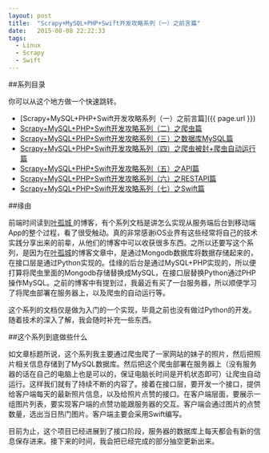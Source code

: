 ```yaml
---
layout: post
title:  "Scrapy+MySQL+PHP+Swift开发攻略系列（一）之前言篇"
date:   2015-08-08 22:22:33
tags:
  - Linux
  - Scrapy
  - Swift
---
```


##系列目录

你可以从这个地方做一个快速跳转。

- [Scrapy+MySQL+PHP+Swift开发攻略系列（一）之前言篇]({{ page.url }})
- [Scrapy+MySQL+PHP+Swift开发攻略系列（二）之爬虫篇]()
- [Scrapy+MySQL+PHP+Swift开发攻略系列（三）之数据库MySQL篇]()
- [Scrapy+MySQL+PHP+Swift开发攻略系列（四）之爬虫被封+爬虫自动运行篇]()
- [Scrapy+MySQL+PHP+Swift开发攻略系列（五）之API篇]()
- [Scrapy+MySQL+PHP+Swift开发攻略系列（六）之RESTAPI篇]()
- [Scrapy+MySQL+PHP+Swift开发攻略系列（七）之Swift篇]()

##缘由

前端时间读到[叶孤城 ](http://www.jianshu.com/users/b82d2721ba07/latest_articles)的博客，有个系列文档是讲怎么实现从服务端后台到移动端App的整个过程，看了很受触动。真的非常感谢iOS业界有这些经常将自己的技术实践分享出来的前辈，从他们的博客中可以收获很多东西。之所以还要写这个系列，是因为在[叶孤城](http://www.jianshu.com/users/b82d2721ba07/latest_articles)的博客文章中，是通过Mongodb数据库将数据存储起来的，在接口层是通过Python实现的。佳缘的后台是通过MySQL+PHP实现的，所以便打算将爬虫里面的Mongodb存储替换成MySQL，在接口层替换Python通过PHP操作MySQL。之前的博客中有提到过，我最近有买了一台服务器，所以顺便学习了将爬虫部署在服务器上，以及爬虫的自动运行等。

这个系列的文档仅是做为入门的一个实现，毕竟之前也没有做过Python的开发。随着技术的深入了解，我会随时补充一些东西。

##这个系列到底做些什么

如文章标题所说，这个系列我主要通过爬虫爬了一家网站的妹子的照片，然后把照片相关信息存储到了MySQL数据库。然后把这个爬虫部署在服务器上（没有服务器的话在自己的电脑上也是可以的，保证电脑长时间是开机状态即可）让爬虫自动运行。这样我们就有了持续不断的内容了。接着在接口层，要开发一个接口，提供给客户端每天的最新照片信息，以及给照片点赞的接口。在客户端层面，要展示一组图片列表，要实现客户端的点赞功能跟服务器的交互。客户端会通过图片的点赞数量，选出当日热门图片。客户端主要会采用Swift编写。

目前为止，这个项目已经进展到了接口阶段，服务器的数据库上每天都会有新的信息保存进来。接下来的时间，我会把已经完成的部分抽空更新出来。


